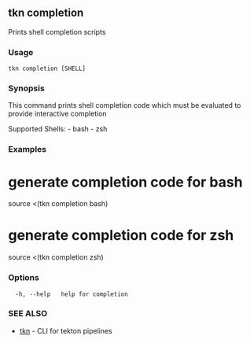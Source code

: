 ## tkn completion

Prints shell completion scripts

### Usage

```
tkn completion [SHELL]
```

### Synopsis


This command prints shell completion code which must be evaluated to provide
interactive completion

Supported Shells:
	- bash
	- zsh


### Examples


  # generate completion code for bash
  source <(tkn completion bash)

  # generate completion code for zsh
  source <(tkn completion zsh)


### Options

```
  -h, --help   help for completion
```

### SEE ALSO

* [tkn](tkn.md)	 - CLI for tekton pipelines

